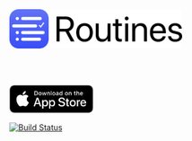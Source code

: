 <img src="/web-assets/images/web-logo-160.png" alt="Routines App Icon" height=70>
<p><img src="https://donavon.app/assets/img/screenshot_1.png" width="200" alt="" />  <img src="https://donavon.app/assets/img/screenshot_2.png" width="200" alt="" />  <img src="https://donavon.app/assets/img/screenshot_3.png" width="200" alt="" />  <img src="https://donavon.app/assets/img/screenshot_4.png" width="200" alt="" /></p>
</br><a href="https://itunes.apple.com/app/apple-store/id1440566972?pt=684035&ct=donavon.app&mt=8"><img src="/web-assets/images/Download_on_the_App_Store_Badge_US-UK_RGB_blk_092917.svg" alt="Download on the iOS App Store" height=50></a>

[![Build Status](https://travis-ci.org/donavon-buchanan/Routines.svg?branch=master)](https://travis-ci.org/donavon-buchanan/Routines)
